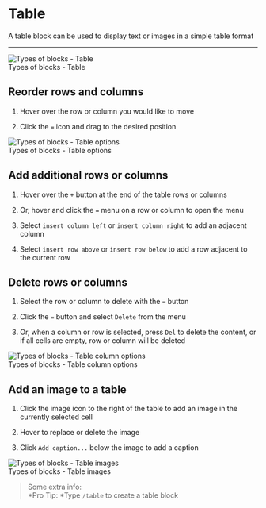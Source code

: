 
# Table

A table block can be used to display text or images in a simple table format

---

  
![Types of blocks - Table](https://studio-assets.supernova.io/design-systems/6475/e93b54ba-06dc-429b-b3d8-33d8499b1332.png?Expires=1972252800&Policy=eyJTdGF0ZW1lbnQiOlt7IlJlc291cmNlIjoiaHR0cHM6Ly9zdHVkaW8tYXNzZXRzLnN1cGVybm92YS5pby9kZXNpZ24tc3lzdGVtcy82NDc1L2U5M2I1NGJhLTA2ZGMtNDI5Yi1iM2Q4LTMzZDg0OTliMTMzMi5wbmciLCJDb25kaXRpb24iOnsiRGF0ZUxlc3NUaGFuIjp7IkFXUzpFcG9jaFRpbWUiOjE5NzIyNTI4MDB9fX1dfQ__&Signature=Pf6s0BR8MS8cpQ1CJ1BoTDyQvaf-XtLbvbN4WpwT8POUim-TSS-pGtxugS4y~-1XJl3WlmWYXGPsItRc4WM2zWJHGBhHFEdej9mewUqZAw7ZtYjOqt7ueJ4xg7HLyvL6OLRjEUiTIA40nw-O1YEX8TnAiQVOEKRsnubcRy29z3EsAl1AeGxSeZdgF-pyXCtYRezrkPMEvNdCmG0V4DFm9jSX4-SGZR41uoHstPSOzegRqkIvYGljm0gIwMTPt6QVlRspzoXMHvMYJwRf~HXAAvVV~mKGP9P1uEWi9fc80foZHBHVyiLAuZwWN7TVbZrY-LdGoRadengQ78jrIg1dTw__&Key-Pair-Id=APKAJGK34LCCAUR7N6LA)  
Types of blocks - Table  


## Reorder rows and columns

1. Hover over the row or column you would like to move

1. Click the `=` icon and drag to the desired position

  
![Types of blocks - Table options](https://studio-assets.supernova.io/design-systems/6475/3548b278-5840-4cb3-b728-3672e20d8a03.png?Expires=1972252800&Policy=eyJTdGF0ZW1lbnQiOlt7IlJlc291cmNlIjoiaHR0cHM6Ly9zdHVkaW8tYXNzZXRzLnN1cGVybm92YS5pby9kZXNpZ24tc3lzdGVtcy82NDc1LzM1NDhiMjc4LTU4NDAtNGNiMy1iNzI4LTM2NzJlMjBkOGEwMy5wbmciLCJDb25kaXRpb24iOnsiRGF0ZUxlc3NUaGFuIjp7IkFXUzpFcG9jaFRpbWUiOjE5NzIyNTI4MDB9fX1dfQ__&Signature=flHoEwyOWkztTQijajId4Ibq2IOj6CKQ~hM3ZCdJsO8D7j0NunD1hk-s2d2mVUv9cT9rme9Q7o2yso6vrMSY3vzg37fMTjeyy59uElRURLuo0a~6fqv2L-xzLwHuN0FDLs6WqSYBem51tIroZpSklTPXEeEF52S3s7jJ9byKPT2DO2slVgfW1vviaS2BYC~xdkB2iXWnTGofL8~BkdY3voZDPoZV5iuhPxZdpWy-mahGzV0pSTxqUNEcDwiFlol1TEkRzyAVrytzMTO3eN5EeUHIwfO0grx81GnTvy1wifkf5fyI5VBNNxo9wjDhssEbiG5uAieiBSsa9KdDmY6Mug__&Key-Pair-Id=APKAJGK34LCCAUR7N6LA)  
Types of blocks - Table options  


## Add additional rows or columns

1. Hover over the `+` button at the end of the table rows or columns

1. Or, hover and click the `=` menu on a row or column to open the menu

1. Select `insert column left` or `insert column right` to add an adjacent column

1. Select `insert row above` or `insert row below` to add a row adjacent to the current row

## Delete rows or columns

1. Select the row or column to delete with the `=` button

1. Click the `=` button and select `Delete` from the menu

1. Or, when a column or row is selected, press `Del` to delete the content, or if all cells are empty, row or column will be deleted

  
![Types of blocks - Table column options](https://studio-assets.supernova.io/design-systems/6475/37d6c081-1057-43cb-a8cb-7187f0f87d05.png?Expires=1972252800&Policy=eyJTdGF0ZW1lbnQiOlt7IlJlc291cmNlIjoiaHR0cHM6Ly9zdHVkaW8tYXNzZXRzLnN1cGVybm92YS5pby9kZXNpZ24tc3lzdGVtcy82NDc1LzM3ZDZjMDgxLTEwNTctNDNjYi1hOGNiLTcxODdmMGY4N2QwNS5wbmciLCJDb25kaXRpb24iOnsiRGF0ZUxlc3NUaGFuIjp7IkFXUzpFcG9jaFRpbWUiOjE5NzIyNTI4MDB9fX1dfQ__&Signature=WsUqS-ylwPA-LOEQdIFuptGzJDW7Hjy02fBbgwgLlZB-VuPY9jyY1Xl1GtNz1K1xIZ0CRKrKIP4vd9OuW7zc5aXoe2cpmnD9OSk4NHUEfh~oka5DZsBC4cgj10L~EhGpvNwOgXqP2OptjOU8YMesS2whIFGfp7GVCyXFSZRfjNHjFe7TcuCmUGBlVdkrr5hlbQCGyfJ7MEJ2t2VHFY8nB3Jzfua-7iq2VJY7ifGu2weSd5tnm5TGTaGTrSTnnIpVaKcoailFTo54rAjgt-qhTCplIzhfpzR-bT~QGwvlnXxkDlWbxA3qHl5j~OfCEK5Os78TTw35VnZtB1HuNeA4Sw__&Key-Pair-Id=APKAJGK34LCCAUR7N6LA)  
Types of blocks - Table column options  


## Add an image to a table

1. Click the image icon to the right of the table to add an image in the currently selected cell

1. Hover to replace or delete the image

1. Click `Add caption...` below the image to add a caption

  
![Types of blocks - Table images](https://studio-assets.supernova.io/design-systems/6475/9c90ad96-13ed-4986-a46a-52ec7d5fe3a1.png?Expires=1972252800&Policy=eyJTdGF0ZW1lbnQiOlt7IlJlc291cmNlIjoiaHR0cHM6Ly9zdHVkaW8tYXNzZXRzLnN1cGVybm92YS5pby9kZXNpZ24tc3lzdGVtcy82NDc1LzljOTBhZDk2LTEzZWQtNDk4Ni1hNDZhLTUyZWM3ZDVmZTNhMS5wbmciLCJDb25kaXRpb24iOnsiRGF0ZUxlc3NUaGFuIjp7IkFXUzpFcG9jaFRpbWUiOjE5NzIyNTI4MDB9fX1dfQ__&Signature=Mx4HTV1mqTc2sgx3h8Hu7zyhsJLawzo33hHJ0I04F9jlzshA57j1Ceqe1kx0kbRpEN7rTSEW0175NzvIpnCTq7RLhQ57kSFti~Us~Rd5--d2i9ImISQXtPE19j2Cs1w83l3X9lfOYq9Y5wq4Nxbwe~gvgr41liVckldoc7wtV6JV3s0vwBuuPu6dDMdkYsemjzj46vGrP3vGRjJi8NoZ~r6fd2wcTnQWXN11GKWWnrSPh8IAwrAH67Lm-6ANXixbdaHNSnWUPV5eaNmDqg1rjfVZWe5KGTlmtwlWSu7f0JPDocsW~lJzA7vI09qwh94P76UW9F0R6uZ3~I32Fr5Bug__&Key-Pair-Id=APKAJGK34LCCAUR7N6LA)  
Types of blocks - Table images  


> Some extra info:  
> *Pro Tip: *Type `/table` to create a table block